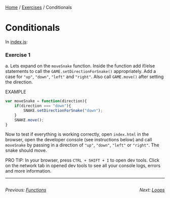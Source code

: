 <a href="/javascript-4-beginners/">Home</a> / <a href="/javascript-4-beginners/Exercises/">Exercises</a> / Conditionals

# Conditionals

In [index.js](../src/index.js):

### Exercise 1

a. Lets expand on the `moveSnake` function. Inside the function add if/else statements to call the `GAME.setDirectionForSnake()` appropriately. Add a case for `"up"`, `"down"`, `"left"` and `"right"`. Also call `GAME.move()` after setting the direction.

EXAMPLE
```javascript
var moveSnake = function(direction){
    if(direction === "down"){
        SNAKE.setDirectionForSnake("down");
    }
    SNAKE.move();
}
```

Now to test if everything is working correctly, open `index.html` in the browser, open the developer console (see instructions below) and call `moveSnake` by passing in a direction of `"up"`, `"down"`, `"left"` or `"right"`. The snake should move.

PRO TIP: In your browser, press `CTRL + SHIFT + I` to open dev tools. Click on the network tab in opened dev tools to see all your console logs, errors and more information.


---
<div style="float: left">

<i>Previous: <a href="./2%20Functions">Functions</a><i>


</div>

<div style="float: right">

<i>Next: <a href="./4%20Loops">Loops</a><i>


</div>


